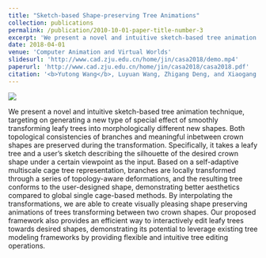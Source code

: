 ```yaml
---
title: "Sketch-based Shape-preserving Tree Animations"
collection: publications
permalink: /publication/2010-10-01-paper-title-number-3
excerpt: 'We present a novel and intuitive sketch-based tree animation technique, targeting on generating a new type of special effect of smoothly transforming leafy trees into morphologically different new shapes. <img src='../images/casa2018_teaser.jpg'>'
date: 2018-04-01
venue: 'Computer Animation and Virtual Worlds'
slidesurl: 'http://www.cad.zju.edu.cn/home/jin/casa2018/demo.mp4'
paperurl: 'http://www.cad.zju.edu.cn/home/jin/casa2018/casa2018.pdf'
citation: '<b>Yutong Wang</b>, Luyuan Wang, Zhigang Deng, and Xiaogang Jin. &quot; Sketch-based Shape-preserving Tree Animations. &quot; <i>Computer Animation and Virtual Worlds</i>, Wiley, 2018, 29(3-4): e1821.'
---
```


<img src='../../images/casa2018_teaser.jpg'>

We present a novel and intuitive sketch-based tree animation technique, targeting on generating a new type of special effect of smoothly transforming leafy trees into morphologically different new shapes. Both topological consistencies of branches and meaningful inbetween crown shapes are preserved during the transformation. Specifically, it takes a leafy tree and a user’s sketch describing the silhouette of the desired crown shape under a certain viewpoint as the input. Based on a self-adaptive multiscale cage tree representation, branches are locally transformed through a series of topology-aware deformations, and the resulting tree conforms to the user-designed shape, demonstrating better aesthetics compared to global single cage-based methods. By interpolating the transformations, we are able to create visually pleasing shape preserving animations of trees transforming between two crown shapes. Our proposed framework also provides an efficient way to interactively edit leafy trees towards desired shapes, demonstrating its potential to leverage existing tree modeling frameworks by providing flexible and intuitive tree editing operations.

